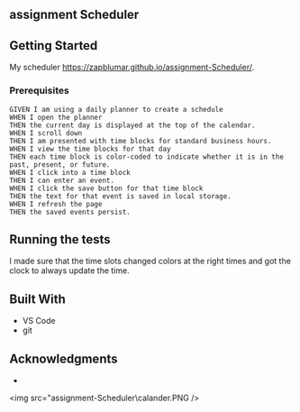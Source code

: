 ## assignment Scheduler


## Getting Started

My scheduler
 https://zapblumar.github.io/assignment-Scheduler/.

### Prerequisites


```
GIVEN I am using a daily planner to create a schedule
WHEN I open the planner
THEN the current day is displayed at the top of the calendar.
WHEN I scroll down
THEN I am presented with time blocks for standard business hours.
WHEN I view the time blocks for that day
THEN each time block is color-coded to indicate whether it is in the past, present, or future.
WHEN I click into a time block
THEN I can enter an event.
WHEN I click the save button for that time block
THEN the text for that event is saved in local storage.
WHEN I refresh the page
THEN the saved events persist.
```


## Running the tests

I made sure that the time slots changed colors at the right times and got the clock to always update the time.



## Built With

* VS Code
* git



## Acknowledgments

* 

<img src="assignment-Scheduler\calander.PNG />

